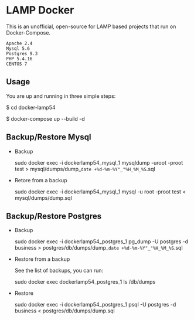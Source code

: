 # LAMP Docker

This is an unofficial, open-source for LAMP based projects that run on Docker-Compose. 

    Apache 2.4
    Mysql 5.6
    Postgres 9.3
    PHP 5.4.16
    CENTOS 7

## Usage

You are up and running in three simple steps:

$ cd docker-lamp54

$ docker-compose up --build -d 

## Backup/Restore Mysql

* Backup

  sudo docker exec -i dockerlamp54_mysql_1 mysqldump -uroot -proot test > mysql/dumps/dump_`date +%d-%m-%Y"_"%H_%M_%S`.sql

* Retore from a backup

  sudo docker exec -i dockerlamp54_mysql_1 mysql -u root -proot test < mysql/dumps/dump.sql


## Backup/Restore Postgres

* Backup

  sudo docker exec -i dockerlamp54_postgres_1 pg_dump -U postgres -d business > postgres/db/dumps/dump_`date +%d-%m-%Y"_"%H_%M_%S`.sql

* Restore from a backup 

  See the list of backups, you can run:

  sudo docker exec dockerlamp54_postgres_1 ls /db/dumps

* Restore

  sudo docker exec -i dockerlamp54_postgres_1 psql -U postgres -d business < postgres/db/dumps/dump.sql
